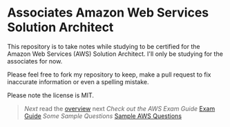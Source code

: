 # Associates Amazon Web Services Solution Architect

This repository is to take notes while studying to be certified for the Amazon Web Services (AWS) Solution Architect. I'll only be studying for the associates for now.

Please feel free to fork my repository to keep, make a pull request to fix inaccurate information or even a spelling mistake.

Please note the license is MIT.

> *Next* read the [overview](/overview.md) next
> *Check out the AWS Exam Guide* [Exam Guide](https://d1.awsstatic.com/training-and-certification/Docs%20-%20Cloud%20Practitioner/AWS_Certified_Cloud_Practitioner-Exam_Guide_EN_v1.6.pdf)
> *Some Sample Questions* [Sample AWS Questions](https://d1.awsstatic.com/training-and-certification/Docs%20-%20Cloud%20Practitioner/AWS%20Certified%20Cloud%20Practioner_Sample%20Questions_v1.1_FINAL.PDF)
